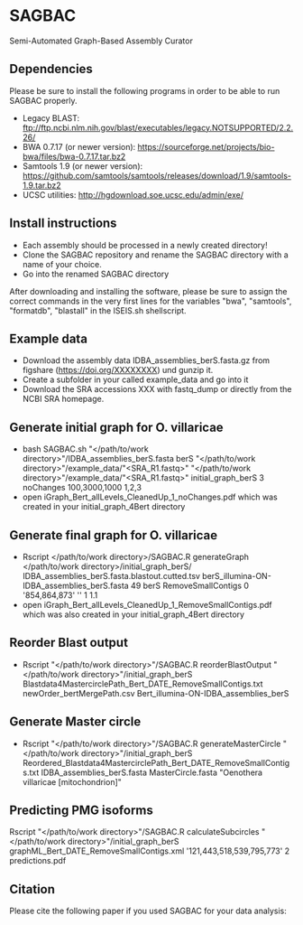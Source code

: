 # SAGBAC
Semi-Automated Graph-Based Assembly Curator

## Dependencies
Please be sure to install the following programs in order to be able to run SAGBAC properly.

* Legacy BLAST: ftp://ftp.ncbi.nlm.nih.gov/blast/executables/legacy.NOTSUPPORTED/2.2.26/
* BWA 0.7.17 (or newer version): https://sourceforge.net/projects/bio-bwa/files/bwa-0.7.17.tar.bz2
* Samtools 1.9 (or newer version): https://github.com/samtools/samtools/releases/download/1.9/samtools-1.9.tar.bz2
* UCSC utilities: http://hgdownload.soe.ucsc.edu/admin/exe/

## Install instructions
* Each assembly should be processed in a newly created directory!
* Clone the SAGBAC repository and rename the SAGBAC directory with a name of your choice.
* Go into the renamed SAGBAC directory 



After downloading and installing the software, please be sure to assign the correct commands in the very first lines for the variables "bwa", "samtools", "formatdb", "blastall" in the ISEIS.sh shellscript.

## Example data
* Download the assembly data IDBA_assemblies_berS.fasta.gz from figshare (https://doi.org/XXXXXXXX) und gunzip it.
* Create a subfolder in your <source and data directory> called example_data and go into it
* Download the SRA accessions XXX with fastq_dump or directly from the NCBI SRA homepage.

## Generate initial graph for O. villaricae
* bash SAGBAC.sh "</path/to/work directory>"/IDBA_assemblies_berS.fasta berS "</path/to/work directory>"/example_data/"<SRA_R1.fastq>" "</path/to/work directory>"/example_data/"<SRA_R1.fastq>" initial_graph_berS 3 noChanges 100,3000,1000 1,2,3
* open iGraph_Bert_allLevels_CleanedUp_1_noChanges.pdf which was created in your initial_graph_4Bert directory

## Generate final graph for O. villaricae
* Rscript </path/to/work directory>/SAGBAC.R generateGraph </path/to/work directory>/initial_graph_berS/ IDBA_assemblies_berS.fasta.blastout.cutted.tsv berS_illumina-ON-IDBA_assemblies_berS.fasta 49 berS RemoveSmallContigs 0 '854,864,873' '' 1 1.1
* open iGraph_Bert_allLevels_CleanedUp_1_RemoveSmallContigs.pdf which was also created in your initial_graph_4Bert directory

## Reorder Blast output
* Rscript "</path/to/work directory>"/SAGBAC.R reorderBlastOutput "</path/to/work directory>"/initial_graph_berS Blastdata4MastercirclePath_Bert_DATE_RemoveSmallContigs.txt newOrder_bertMergePath.csv Bert_illumina-ON-IDBA_assemblies_berS

## Generate Master circle
* Rscript "</path/to/work directory>"/SAGBAC.R generateMasterCircle "</path/to/work directory>"/initial_graph_berS Reordered_Blastdata4MastercirclePath_Bert_DATE_RemoveSmallContigs.txt IDBA_assemblies_berS.fasta MasterCircle.fasta "Oenothera villaricae [mitochondrion]"

## Predicting PMG isoforms
Rscript "</path/to/work directory>"/SAGBAC.R calculateSubcircles "</path/to/work directory>"/initial_graph_berS graphML_Bert_DATE_RemoveSmallContigs.xml '121,443,518,539,795,773' 2 predictions.pdf

## Citation
Please cite the following paper if you used SAGBAC for your data analysis:
  

